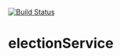 [![Build Status](https://travis-ci.org/BaikovSergey/electionService.svg?branch=main)](https://travis-ci.org/BaikovSergey/electionService)

# electionService
